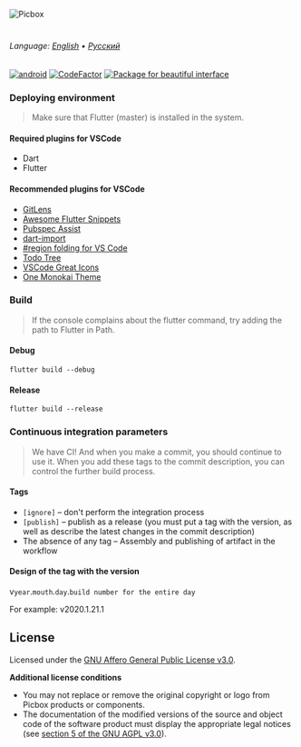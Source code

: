 ![Picbox](https://user-images.githubusercontent.com/25152332/79056633-36209b80-7c61-11ea-9e75-07acb2f84444.png)

#
###### Language: [English](https://github.com/oneLab-Projects/picbox/blob/master/README.md) • [Русский](https://github.com/oneLab-Projects/picbox/blob/master/README-ru.md)
[![android](https://github.com/oneLab-Projects/picbox/workflows/android/badge.svg)](https://github.com/oneLab-Projects/picbox/actions)
[![CodeFactor](https://www.codefactor.io/repository/github/onelab-projects/picbox/badge)](https://www.codefactor.io/repository/github/onelab-projects/picbox)
[![Package for beautiful interface](https://img.shields.io/badge/powered_by-pansy__ui-orange)](https://github.com/oneLab-Projects/pansy_ui)

### Deploying environment

> Make sure that Flutter (master) is installed in the system.

#### Required plugins for VSCode

- Dart
- Flutter

#### Recommended plugins for VSCode

- [GitLens](https://marketplace.visualstudio.com/items?itemName=eamodio.gitlens)
- [Awesome Flutter Snippets](https://marketplace.visualstudio.com/items?itemName=Nash.awesome-flutter-snippets)
- [Pubspec Assist](https://marketplace.visualstudio.com/items?itemName=jeroen-meijer.pubspec-assist)
- [dart-import](https://marketplace.visualstudio.com/items?itemName=luanpotter.dart-import)
- [#region folding for VS Code](https://marketplace.visualstudio.com/items?itemName=maptz.regionfolder)
- [Todo Tree](https://marketplace.visualstudio.com/items?itemName=Gruntfuggly.todo-tree)
- [VSCode Great Icons](https://marketplace.visualstudio.com/items?itemName=emmanuelbeziat.vscode-great-icons)
- [One Monokai Theme](https://marketplace.visualstudio.com/items?itemName=azemoh.one-monokai)

### Build

> If the console complains about the flutter command, try adding the path to Flutter in Path.

#### Debug

```shell
flutter build --debug
```

#### Release

```shell
flutter build --release
```

### Continuous integration parameters

> We have CI! And when you make a commit, you should continue to use it.
> When you add these tags to the commit description, you can control the further build process.

#### Tags

- `[ignore]` – don't perform the integration process
- `[publish]` – publish as a release (you must put a tag with the version, as well as describe the latest changes in the commit description)
- The absence of any tag – Assembly and publishing of artifact in the workflow

#### Design of the tag with the version

v`year`.`mouth`.`day`.`build number for the entire day`

For example: v2020.1.21.1

## License

Licensed under the [GNU Affero General Public License v3.0](https://github.com/oneLab-Projects/picbox/blob/master/LICENSE).

**Additional license conditions**

* You may not replace or remove the original copyright or logo from Picbox products or components.
* The documentation of the modified versions of the source and object code of the software product must display the appropriate legal notices (see [section 5 of the GNU AGPL v3.0](https://github.com/oneLab-Projects/picbox/blob/master/LICENSE#L196)).
